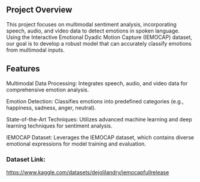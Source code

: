 ## Project Overview  
This project focuses on multimodal sentiment analysis, incorporating speech, audio, and video data to detect emotions in spoken language. Using the Interactive Emotional Dyadic Motion Capture (IEMOCAP) dataset, our goal is to develop a robust model that can accurately classify emotions from multimodal inputs.
## Features 
Multimodal Data Processing: Integrates speech, audio, and video data for comprehensive emotion analysis. 

Emotion Detection: Classifies emotions into predefined categories (e.g., happiness, sadness, anger, neutral). 

State-of-the-Art Techniques: Utilizes advanced machine learning and deep learning techniques for sentiment analysis. 

IEMOCAP Dataset: Leverages the IEMOCAP dataset, which contains diverse emotional expressions for model training and evaluation. 

### Dataset Link: 
https://www.kaggle.com/datasets/dejolilandry/iemocapfullrelease
